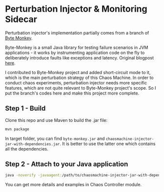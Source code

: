# Perturbation Injector & Monitoring Sidecar

Perturbation injector's implementation partially comes from a branch of [Byte Monkey](https://github.com/mrwilson/byte-monkey).

Byte-Monkey is a small Java library for testing failure scenarios in JVM applications - it works by instrumenting application code on the fly to deliberately introduce faults like exceptions and latency. Original blogpost [here](http://blog.probablyfine.co.uk/2016/05/30/announcing-byte-monkey.html).

I contributed to Byte-Monkey project and added short-circuit mode to it, which is the main perturbation strategy of this Chaos Machine. In order to conduct chaos experiments, perturbation injector needs more specific features, which are not quite relevant to Byte-Monkey project's scope. So I put the branch's codes here and make this project more complete.

## Step 1 - Build

Clone this repo and use Maven to build the .jar file:

```bash
mvn package
```

In target folder, you can find `byte-monkey.jar` and `chaosmachine-injector-jar-with-dependencies.jar`. It is better to use the latter one which contains all the dependencies.

## Step 2 - Attach to your Java application

```bash
java -noverify -javaagent:/path/to/chaosmachine-injector-jar-with-dependencies.jar=[configurations] -jar your-java-app.jar
```

You can get more details and examples in Chaos Controller module.
